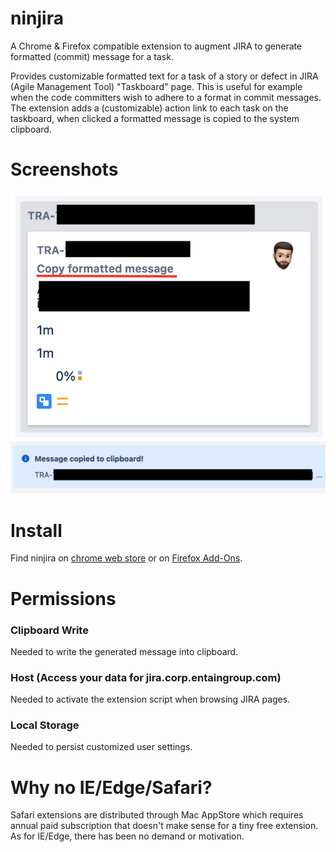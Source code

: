 # ninjira
A Chrome & Firefox compatible extension to augment JIRA to generate formatted (commit) message for a task.

Provides customizable formatted text for a task of a story or defect in JIRA (Agile Management Tool) "Taskboard" page. This is useful for example when the code committers wish to adhere to a format in commit messages. The extension adds a (customizable) action link to each task on the taskboard, when clicked a formatted message is copied to the system clipboard.

# Screenshots
![The action triggering link-button added to each task.](/screenshots/ss1.png)
![When the button is clicked the generated message is written to clipboard.](/screenshots/ss2.png)

# Install
Find ninjira on [chrome web store](https://chrome.google.com/webstore/detail/version-ninja/bbfnnceplmfkmkpklhnfkollaplccdnk?hl=en) or on [Firefox Add-Ons](https://addons.mozilla.org/en-US/firefox/addon/ninjira/).

# Permissions

### Clipboard Write
Needed to write the generated message into clipboard.

### Host (Access your data for jira.corp.entaingroup.com)
Needed to activate the extension script when browsing JIRA pages.

### Local Storage
Needed to persist customized user settings.

# Why no IE/Edge/Safari?
Safari extensions are distributed through Mac AppStore which requires annual paid subscription that doesn't make sense for a tiny free extension.
As for IE/Edge, there has been no demand or motivation.
